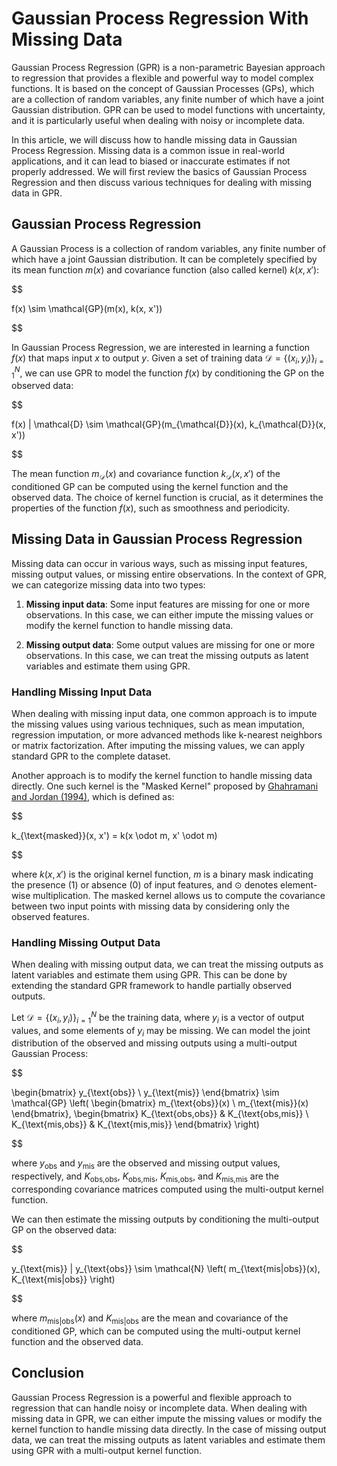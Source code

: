 # Gaussian Process Regression With Missing Data

Gaussian Process Regression (GPR) is a non-parametric Bayesian approach to regression that provides a flexible and powerful way to model complex functions. It is based on the concept of Gaussian Processes (GPs), which are a collection of random variables, any finite number of which have a joint Gaussian distribution. GPR can be used to model functions with uncertainty, and it is particularly useful when dealing with noisy or incomplete data.

In this article, we will discuss how to handle missing data in Gaussian Process Regression. Missing data is a common issue in real-world applications, and it can lead to biased or inaccurate estimates if not properly addressed. We will first review the basics of Gaussian Process Regression and then discuss various techniques for dealing with missing data in GPR.

## Gaussian Process Regression

A Gaussian Process is a collection of random variables, any finite number of which have a joint Gaussian distribution. It can be completely specified by its mean function $m(x)$ and covariance function (also called kernel) $k(x, x')$:


$$

f(x) \sim \mathcal{GP}(m(x), k(x, x'))

$$


In Gaussian Process Regression, we are interested in learning a function $f(x)$ that maps input $x$ to output $y$. Given a set of training data $\mathcal{D} = \{(x_i, y_i)\}_{i=1}^N$, we can use GPR to model the function $f(x)$ by conditioning the GP on the observed data:


$$

f(x) | \mathcal{D} \sim \mathcal{GP}(m_{\mathcal{D}}(x), k_{\mathcal{D}}(x, x'))

$$


The mean function $m_{\mathcal{D}}(x)$ and covariance function $k_{\mathcal{D}}(x, x')$ of the conditioned GP can be computed using the kernel function and the observed data. The choice of kernel function is crucial, as it determines the properties of the function $f(x)$, such as smoothness and periodicity.

## Missing Data in Gaussian Process Regression

Missing data can occur in various ways, such as missing input features, missing output values, or missing entire observations. In the context of GPR, we can categorize missing data into two types:

1. **Missing input data**: Some input features are missing for one or more observations. In this case, we can either impute the missing values or modify the kernel function to handle missing data.

2. **Missing output data**: Some output values are missing for one or more observations. In this case, we can treat the missing outputs as latent variables and estimate them using GPR.

### Handling Missing Input Data

When dealing with missing input data, one common approach is to impute the missing values using various techniques, such as mean imputation, regression imputation, or more advanced methods like k-nearest neighbors or matrix factorization. After imputing the missing values, we can apply standard GPR to the complete dataset.

Another approach is to modify the kernel function to handle missing data directly. One such kernel is the "Masked Kernel" proposed by [Ghahramani and Jordan (1994)](https://www.mitpressjournals.org/doi/10.1162/neco.1994.6.6.1089), which is defined as:


$$

k_{\text{masked}}(x, x') = k(x \odot m, x' \odot m)

$$


where $k(x, x')$ is the original kernel function, $m$ is a binary mask indicating the presence (1) or absence (0) of input features, and $\odot$ denotes element-wise multiplication. The masked kernel allows us to compute the covariance between two input points with missing data by considering only the observed features.

### Handling Missing Output Data

When dealing with missing output data, we can treat the missing outputs as latent variables and estimate them using GPR. This can be done by extending the standard GPR framework to handle partially observed outputs.

Let $\mathcal{D} = \{(x_i, y_i)\}_{i=1}^N$ be the training data, where $y_i$ is a vector of output values, and some elements of $y_i$ may be missing. We can model the joint distribution of the observed and missing outputs using a multi-output Gaussian Process:


$$

\begin{bmatrix} y_{\text{obs}} \\ y_{\text{mis}} \end{bmatrix} \sim \mathcal{GP} \left( \begin{bmatrix} m_{\text{obs}}(x) \\ m_{\text{mis}}(x) \end{bmatrix}, \begin{bmatrix} K_{\text{obs,obs}} & K_{\text{obs,mis}} \\ K_{\text{mis,obs}} & K_{\text{mis,mis}} \end{bmatrix} \right)

$$


where $y_{\text{obs}}$ and $y_{\text{mis}}$ are the observed and missing output values, respectively, and $K_{\text{obs,obs}}$, $K_{\text{obs,mis}}$, $K_{\text{mis,obs}}$, and $K_{\text{mis,mis}}$ are the corresponding covariance matrices computed using the multi-output kernel function.

We can then estimate the missing outputs by conditioning the multi-output GP on the observed data:


$$

y_{\text{mis}} | y_{\text{obs}} \sim \mathcal{N} \left( m_{\text{mis|obs}}(x), K_{\text{mis|obs}} \right)

$$


where $m_{\text{mis|obs}}(x)$ and $K_{\text{mis|obs}}$ are the mean and covariance of the conditioned GP, which can be computed using the multi-output kernel function and the observed data.

## Conclusion

Gaussian Process Regression is a powerful and flexible approach to regression that can handle noisy or incomplete data. When dealing with missing data in GPR, we can either impute the missing values or modify the kernel function to handle missing data directly. In the case of missing output data, we can treat the missing outputs as latent variables and estimate them using GPR with a multi-output kernel function.
